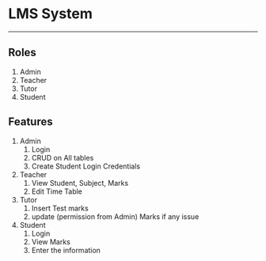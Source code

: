 # LMS System

---

## Roles

1. Admin
2. Teacher
3. Tutor
4. Student

## Features

1. Admin
    1. Login
    2. CRUD on All tables
    3. Create Student Login Credentials
2. Teacher
    1. View  Student, Subject, Marks
    2. Edit Time Table
3. Tutor
    1. Insert Test marks
    2. update (permission from Admin) Marks if any issue
4. Student
    1. Login
    2. View Marks
    3. Enter the information